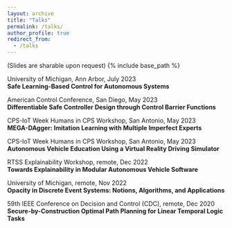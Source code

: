 ```yaml
---
layout: archive
title: "Talks"
permalink: /talks/
author_profile: true
redirect_from:
  - /talks
---
```

(Slides are sharable upon request)
{% include base_path %}

University of Michigan, Ann Arbor, July 2023  
**Safe Learning-Based Control for Autonomous Systems**  

American Control Conference, San Diego, May 2023  
**Differentiable Safe Controller Design through Control Barrier Functions**  

CPS-IoT Week Humans in CPS Workshop, San Antonio, May 2023  
**MEGA-DAgger: Imitation Learning with Multiple Imperfect Experts**  

CPS-IoT Week Humans in CPS Workshop, San Antonio, May 2023  
**Autonomous Vehicle Education Using a Virtual Reality Driving Simulator**  

RTSS Explainability Workshop, remote, Dec 2022  
**Towards Explainability in Modular Autonomous Vehicle Software**  

University of Michigan, remote, Nov 2022  
**Opacity in Discrete Event Systems: Notions, Algorithms, and Applications**  

59th IEEE Conference on Decision and Control (CDC), remote, Dec 2020  
**Secure-by-Construction Optimal Path Planning for Linear Temporal Logic Tasks**  